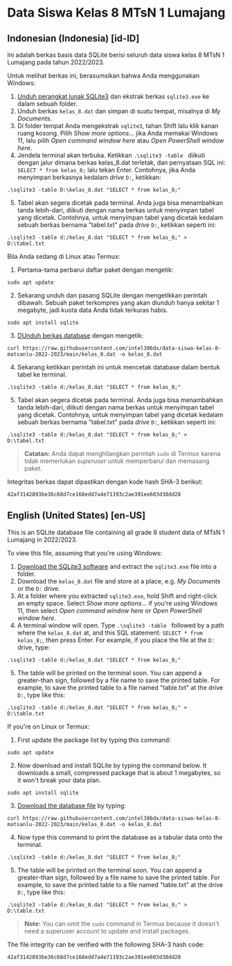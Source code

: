 Data Siswa Kelas 8 MTsN 1 Lumajang
==================================

## Indonesian (Indonesia) [id-ID]

Ini adalah berkas basis data SQLite berisi seluruh data siswa kelas 8 MTsN 1 Lumajang 
pada tahun 2022/2023.

Untuk melihat berkas ini, berasumsikan bahwa Anda menggunakan Windows:
1. [Unduh perangkat lunak SQLite3](https://www.sqlite.org/2022/sqlite-tools-win32-x86-3400100.zip) dan ekstrak berkas ``sqlite3.exe`` ke dalam sebuah folder.
2. Unduh berkas ``kelas_8.dat`` dan simpan di suatu tempat, misalnya di _My Documents_.
3. Di folder tempat Anda mengekstrak ``sqlite3``, tahan Shift lalu klik kanan ruang kosong. Pilih _Show more options..._ jika Anda memakai Windows 11, lalu pilih _Open command window here_ atau _Open PowerShell window here_.
4. Jendela terminal akan terbuka. Ketikkan ``.\sqlite3 -table `` diikuti dengan jalur dimana berkas kelas_8.dat terletak, dan pernyataan SQL ini: ``SELECT * from kelas_8;`` lalu tekan Enter. Contohnya, jika Anda menyimpan berkasnya kedalam _drive_ ``D:``, ketikkan:
```
.\sqlite3 -table D:\kelas_8.dat "SELECT * from kelas_8;"
```

5. Tabel akan segera dicetak pada terminal. Anda juga bisa menambahkan tanda lebih-dari, diikuti dengan nama berkas untuk menyimpan tabel yang dicetak. Contohnya, untuk menyimpan tabel yang dicetak kedalam sebuah berkas bernama "tabel.txt" pada _drive_ ``D:``, ketikkan seperti ini:
```
.\sqlite3 -table d:/kelas_8.dat "SELECT * from kelas_8;" > D:\tabel.txt
```

Bila Anda sedang di Linux atau Termux:
1. Pertama-tama perbarui daftar paket dengan mengetik:
```
sudo apt update
```
2. Sekarang unduh dan pasang SQLite dengan mengetikkan perintah dibawah. Sebuah paket terkompres yang akan diunduh hanya sekitar 1 megabyte, jadi kuota data Anda tidak terkuras habis.
```
sudo apt install sqlite
```
3. [DUnduh berkas database](https://raw.githubusercontent.com/intel386dx/data-siswa-kelas-8-matsanlu-2022-2023/main/kelas_8.dat) dengan mengetik:
```
curl https://raw.githubusercontent.com/intel386dx/data-siswa-kelas-8-matsanlu-2022-2023/main/kelas_8.dat -o kelas_8.dat
```
4. Sekarang ketikkan perintah ini untuk mencetak database dalam bentuk tabel ke terminal.
```
.\sqlite3 -table d:/kelas_8.dat "SELECT * from kelas_8;"
```

5. Tabel akan segera dicetak pada terminal. Anda juga bisa menambahkan tanda lebih-dari, diikuti dengan nama berkas untuk menyimpan tabel yang dicetak. Contohnya, untuk menyimpan tabel yang dicetak kedalam sebuah berkas bernama "tabel.txt" pada _drive_ ``D:``, ketikkan seperti ini:
```
.\sqlite3 -table d:/kelas_8.dat "SELECT * from kelas_8;" > D:\tabel.txt
```
>
> **Catatan:** Anda dapat menghilangkan perintah ``sudo`` di Termux karena tidak memerlukan _superuser_ untuk memperbarui dan memasang paket.
>

Integritas berkas dapat dipastikan dengan kode hash SHA-3 berikut:
```
42af3142893be36c68d7ce168edd7a4e71193c2ae391ee603d38dd28
```

## English (United States) [en-US]

This is an SQLite database file containing all grade 8 student data of MTsN 1 Lumajang
in 2022/2023.

To view this file, assuming that you're using Windows:
1. [Download the SQLite3 software](https://www.sqlite.org/2022/sqlite-tools-win32-x86-3400100.zip) and extract the ``sqlite3.exe`` file into a folder.
2. Download the ``kelas_8.dat`` file and store at a place, e.g. _My Documents_ or the ``D:`` drive.
3. At a folder where you extracted ``sqlite3.exe``, hold Shift and right-click an empty space. Select _Show more options..._ if you're using Windows 11, then select _Open command window here_ or _Open PowerShell window here_.
4. A terminal window will open. Type ``.\sqlite3 -table `` followed by a path where the ``kelas_8.dat`` at, and this SQL statement: ``SELECT * from kelas_8;``, then press Enter. For example, if you place the file at the ``D:`` drive, type:
```
.\sqlite3 -table d:/kelas_8.dat "SELECT * from kelas_8;"
```

5. The table will be printed on the terminal soon. You can append a greater-than sign, followed by a file name to save the printed table. For example, to save the printed table to a file named "table.txt" at the drive ``D:``, type like this:
```
.\sqlite3 -table d:/kelas_8.dat "SELECT * from kelas_8;" > D:\table.txt
```

If you're on Linux or Termux:
1. First update the package list by typing this command:
```
sudo apt update
```
2. Now download and install SQLite by typing the command below. It downloads a small, compressed package that is about 1 megabytes, so it won't break your data plan.
```
sudo apt install sqlite
```
3. [Download the database file](https://raw.githubusercontent.com/intel386dx/data-siswa-kelas-8-matsanlu-2022-2023/main/kelas_8.dat) by typing:
```
curl https://raw.githubusercontent.com/intel386dx/data-siswa-kelas-8-matsanlu-2022-2023/main/kelas_8.dat -o kelas_8.dat
```
4. Now type this command to print the database as a tabular data onto the terminal.
```
.\sqlite3 -table d:/kelas_8.dat "SELECT * from kelas_8;"
```

5. The table will be printed on the terminal soon. You can append a greater-than sign, followed by a file name to save the printed table. For example, to save the printed table to a file named "table.txt" at the drive ``D:``, type like this:
```
.\sqlite3 -table d:/kelas_8.dat "SELECT * from kelas_8;" > D:\table.txt
```
>
> **Note:** You can omit the ``sudo`` command in Termux because it doesn't need a superuser account to update and install packages.
>

The file integrity can be verified with the following SHA-3 hash code:
```
42af3142893be36c68d7ce168edd7a4e71193c2ae391ee603d38dd28
```

